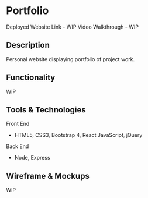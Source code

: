 # Portfolio

Deployed Website Link - WIP
Video Walkthrough - WIP

## Description

Personal website displaying portfolio of project work.

## Functionality

WIP

## Tools & Technologies

Front End
 * HTML5, CSS3, Bootstrap 4, React JavaScript, jQuery

Back End
* Node, Express

## Wireframe & Mockups 

WIP